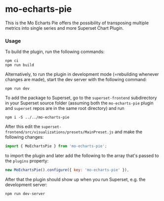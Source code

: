 # mo-echarts-pie

This is the Mo Echarts Pie offers the possibility of transposing multiple metrics into single series and more Superset Chart Plugin.

### Usage

To build the plugin, run the following commands:

```
npm ci
npm run build
```

Alternatively, to run the plugin in development mode (=rebuilding whenever changes are made), start the dev server with the following command:

```
npm run dev
```

To add the package to Superset, go to the `superset-frontend` subdirectory in your Superset source folder (assuming both the `mo-echarts-pie` plugin and `superset` repos are in the same root directory) and run
```
npm i -S ../../mo-echarts-pie
```

After this edit the `superset-frontend/src/visualizations/presets/MainPreset.js` and make the following changes:

```js
import { MoEchartsPie } from 'mo-echarts-pie';
```

to import the plugin and later add the following to the array that's passed to the `plugins` property:
```js
new MoEchartsPie().configure({ key: 'mo-echarts-pie' }),
```

After that the plugin should show up when you run Superset, e.g. the development server:

```
npm run dev-server
```
